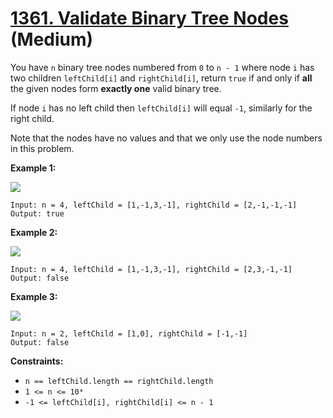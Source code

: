 # [1361. Validate Binary Tree Nodes][link] (Medium)

[link]: https://leetcode.com/problems/validate-binary-tree-nodes/

You have `n` binary tree nodes numbered from `0` to `n - 1` where node `i` has two children
`leftChild[i]` and `rightChild[i]`, return `true` if and only if **all** the given nodes form
**exactly one** valid binary tree.

If node `i` has no left child then `leftChild[i]` will equal `-1`, similarly for the right child.

Note that the nodes have no values and that we only use the node numbers in this problem.

**Example 1:**

![](https://assets.leetcode.com/uploads/2019/08/23/1503_ex1.png)

```
Input: n = 4, leftChild = [1,-1,3,-1], rightChild = [2,-1,-1,-1]
Output: true
```

**Example 2:**

![](https://assets.leetcode.com/uploads/2019/08/23/1503_ex2.png)

```
Input: n = 4, leftChild = [1,-1,3,-1], rightChild = [2,3,-1,-1]
Output: false
```

**Example 3:**

![](https://assets.leetcode.com/uploads/2019/08/23/1503_ex3.png)

```
Input: n = 2, leftChild = [1,0], rightChild = [-1,-1]
Output: false
```

**Constraints:**

- `n == leftChild.length == rightChild.length`
- `1 <= n <= 10⁴`
- `-1 <= leftChild[i], rightChild[i] <= n - 1`
